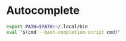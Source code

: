 # Autocomplete
```bash
export PATH=$PATH:~/.local/bin
eval "$(cmd --bash-completion-script cmd)"
```
